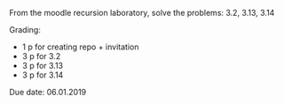From the moodle recursion laboratory, solve the problems: 3.2, 3.13, 3.14

Grading:
* 1 p for creating repo + invitation
* 3 p for 3.2
* 3 p for 3.13
* 3 p for 3.14

Due date: 06.01.2019


